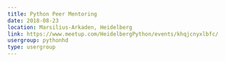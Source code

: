 ```yaml
---
title: Python Peer Mentoring
date: 2018-08-23
location: Marsilius-Arkaden, Heidelberg
link: https://www.meetup.com/HeidelbergPython/events/khqjcnyxlbfc/
usergroup: pythonhd
type: usergroup
---
```

